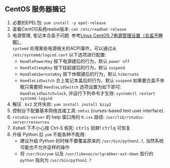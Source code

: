 ## CentOS 服务器摘记

1. 必要的EPEL包: `yum install -y epel-release`
1. 查看CentOS系统realse版本: `cat /etc/readhat-release`
1. 电源管理, 笔记本合盖子问题.
   参考[Linux CentOS 7电源管理设置（合盖不睡眠）](http://www.jianshu.com/p/f8f2692b1d7a)  
   `systemd` 处理某些电源相关的ACPI事件，可以通过从 `/etc/systemd/logind.conf`
   以下选项进行配置:
   - `HandlePowerKey` 按下电源键后的行为，默认 `power off`
   - `HandleSleepKey` 按下挂起键后的行为，默认 `suspend`
   - `HandleHibernateKey` 按下休眠键后的行为，默认 `hibernate`
   - `HandleLidSwitch` 合上笔记本盖后的行为，默认 `suspend`
   如果要合盖不休眠只需要把 `HandleLidSwitch` 选项设置为如下即可:
   `HandleLidSwitch=lock`, 并运行下列命令才生效:
   `systemctl restart systemd-logind`
1. 解压 `.bz2` 文件失败: `yum install install bzip2`
1. 控制台下配置基本网络连接工具: `nmtui` (curses-based text user interface).
1. `rstudio-server` 的 help 窗口用的 `R.css` 路径:
   `/usr/lib/rstudio-server/resources`
1. Xshell 下不小心按 Ctrl-S 假死: <kbd>ctrl</kbd><kbd>s</kbd> 锁屏!
   <kbd>ctrl</kbd><kbd>q</kbd> 可恢复
1. 升级 Python 后 `yum` 不能各种不能用:
   - 建议升级 Python 的时候不要覆盖原来的 `/usr/bin/python2.7`,
     当然系统可能也不允许这样的操作
   - 将 `/usr/bin/yum` 以及 `/usr/libexec/urlgrabber-ext-down`
     首行的 `python` 指向为 `/usr/bin/python2.7`
